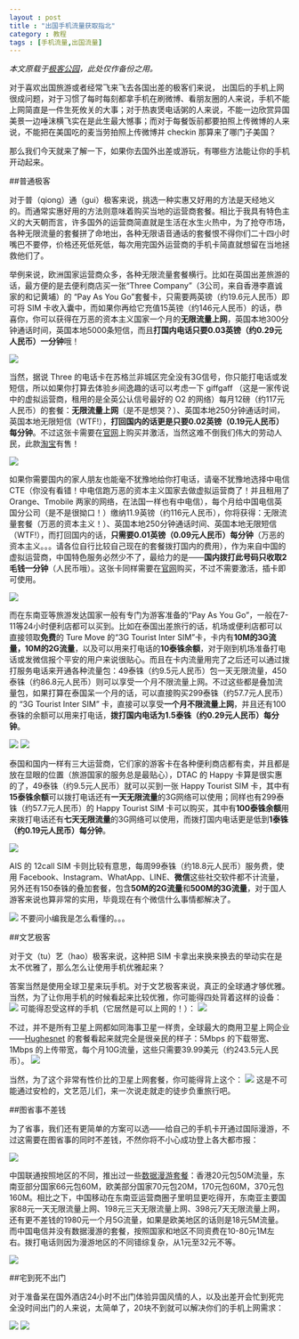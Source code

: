 ```yaml
---
layout : post
title : "出国手机流量获取指北"
category : 教程
tags : [手机流量,出国流量]
---
```


*本文原载于[极客公园](http://www.geekpark.net/read/view/192730)，此处仅作备份之用。*


对于喜欢出国旅游或者经常飞来飞去各国出差的极客们来说， 出国后的手机上网很成问题，对于习惯了每时每刻都拿手机在刷微博、看朋友圈的人来说，手机不能上网简直是一件生死攸关的大事；对于热衷煲电话粥的人来说，不能一边欣赏异国美景一边唾沫横飞实在是此生最大憾事；而对于每餐饭前都要拍照上传微博的人来说，不能把在美国吃的麦当劳拍照上传微博并 checkin 那算来了哪门子美国？

那么我们今天就来了解一下，如果你去国外出差或游玩，有哪些方法能让你的手机开动起来。

##普通极客

对于普（qiong）通（gui）极客来说，挑选一种实惠又好用的方法是天经地义的。而通常实惠好用的方法则意味着购买当地的运营商套餐。相比于我具有特色主义的大天朝而言，许多国外的运营商简直就是生活在水生火热中，为了抢夺市场，各种无限流量的套餐拼了命地出，各种无限语音通话的套餐恨不得你们二十四小时嘴巴不要停，价格还死低死低，每次用完国外运营商的手机卡简直就想留在当地拯救他们了。

举例来说，欧洲国家运营商众多，各种无限流量套餐横行。比如在英国出差旅游的话，最方便的是去便利商店买一张“Three Company”（3公司，来自香港李嘉诚家的和记黄埔）的 “Pay As You Go”套餐卡，只需要两英镑（约19.6元人民币）即可将 SIM 卡收入囊中，而如果你再给它充值15英镑（约146元人民币）的话，恭喜你，你可以获得在万恶的资本主义国家一个月的**无限流量上网**，英国本地300分钟通话时间，英国本地5000条短信，而且**打国内电话只要0.03英镑（约0.29元人民币）一分钟**哦！

![](http://geekpark-img.qiniudn.com/uploads/reading/seed/fae8cac6d6c69992ef26ed1020672874.jpg)

当然，据说 Three 的电话卡在苏格兰非城区完全没有3G信号，你只能打电话或发短信，所以如果你打算去体验乡间逸趣的话可以考虑一下 giffgaff （这是一家传说中的虚拟运营商，租用的是全英公认信号最好的 O2 的网络）每月12磅（约117元人民币）的套餐：**无限流量上网**（是不是想哭？）、英国本地250分钟通话时间，英国本地无限短信（WTF!），**打回国内的话更是只要0.02英镑（0.19元人民币）每分钟**。不过这张卡需要在[官网](http://giffgaff.com/)上购买并激活，当然这难不倒我们伟大的劳动人民，此款[淘宝](http://s.taobao.com/search?spm=a230r.1.8.3.9FTvWG&promote=0&sort=sale-desc&initiative_id=staobaoz_20131115&tab=all&q=giffgaff&stats_click=search_radio_all%3A1#J_relative)有售！

![](http://geekpark-img.qiniudn.com/uploads/reading/seed/2fb7f1f8011fe7762c370d83ae5b1c7f.jpg)

如果你需要国内的家人朋友也能毫不犹豫地给你打电话，请毫不犹豫地选择中电信 CTE（你没有看错！中电信跑万恶的资本主义国家去做虚拟运营商了！并且租用了 Orange、Tmobile 两家的网络，在法国一样也有中电信），每个月给中国电信英国分公司（是不是很拗口！）缴纳11.9英镑（约116元人民币），你将获得：无限流量套餐（万恶的资本主义！）、英国本地250分钟通话时间、英国本地无限短信（WTF!），而打回国内的话，**只需要0.01英镑（0.09元人民币）每分钟**（万恶的资本主义。。。请各位自行比较自己现在的套餐拨打国内的费用），作为来自中国的虚拟运营商，中国特色服务必然少不了，最给力的是——**国内拨打此号码只收取2毛钱一分钟**（人民币哦）。这张卡同样需要在[官网](http://www.ctexcel.com/)购买，不过不需要激活，插卡即可使用。

![](http://geekpark-img.qiniudn.com/uploads/reading/seed/93ba876998e9954051c47f496b7cb6d9.jpg)

而在东南亚等旅游发达国家一般有专门为游客准备的“Pay As You Go”，一般在7-11等24小时便利店都可以买到。比如在泰国出差旅行的话，机场或便利店都可以直接领取**免费**的 Ture Move 的“3G Tourist Inter SIM”卡，卡内有**10M的3G流量，10M的2G流量**，以及可以用来打电话的**10泰铢余额**，对于刚到机场准备打电话或发微信报个平安的用户来说很贴心。而且在卡内流量用完了之后还可以通过拨打服务电话来开通各种流量包：49泰铢（约9.5元人民币）包一天无限流量，450泰铢（约86.8元人民币）则可以享受一个月不限流量上网。不过这些都是叠加流量包，如果打算在泰国呆一个月的话，可以直接购买299泰铢（约57.7元人民币）的 “3G Tourist Inter SIM” 卡，直接可以享受**一个月不限流量上网**，并且还有100泰铢的余额可以用来打电话，**拨打国内电话为1.5泰铢（约0.29元人民币）每分钟**。

![](http://geekpark-img.qiniudn.com/uploads/reading/seed/87ad2b350ac4c101df0300403264db57.jpg)
![](http://geekpark-img.qiniudn.com/uploads/reading/seed/23f672c388bc6c642bfd66eb030d59cd.jpg)

泰国和国内一样有三大运营商，它们家的游客卡在各种便利商店都有卖，并且都是放在显眼的位置（旅游国家的服务总是最贴心），DTAC 的 Happy 卡算是很实惠的了，49泰铢（约9.5元人民币）就可以买到一张 Happy Tourist SIM 卡，其中有**15泰铢余额**可以拨打电话还有**一天无限流量**的3G网络可以使用；同样也有299泰铢（约57.7元人民币）的 Happy Tourist SIM 卡可以购买，其中有**100泰铢余额**用来拨打电话还有**七天无限流量**的3G网络可以使用，而拨打国内电话更是低到**1泰铢（约0.19元人民币）每分钟**。

![](http://geekpark-img.qiniudn.com/uploads/reading/seed/fcf6c905e99b6f86b84947f8ff47493c.jpg)

AIS 的 12call SIM 卡则比较有意思，每周99泰铢（约18.8元人民币）服务费，使用 Facebook、Instagram、WhatApp、LINE、**微信**这些社交软件都不计流量，另外还有150泰铢的叠加套餐，包含**50M的2G流量**和**500M的3G流量**，对于国人游客来说也算非常的实用，毕竟现在有个微信什么事情都解决了。

![](http://geekpark-img.qiniudn.com/uploads/reading/seed/4be82f4ee4ea66d461febedf3d20559d.jpg)
不要问小编我是怎么看懂的。。。

##文艺极客

对于文（tu）艺（hao）极客来说，这种把 SIM 卡拿出来换来换去的举动实在是太不优雅了，那么怎么让使用手机优雅起来？

答案当然是使用全球卫星来玩手机。对于文艺极客来说，真正的全球通才够优雅。当然，为了让你用手机的时候看起来比较优雅，你可能得四处背着这样的设备：
![](http://geekpark-img.qiniudn.com/uploads/reading/seed/06f5848f48796ff2e4e7943fe4fe22fa.jpg)
可能得忍受这样的手机（它居然是可以上网的！）：
![](http://geekpark-img.qiniudn.com/uploads/reading/seed/87fe9ad67aa4a831e1275d3a5c3a302b.jpg)

不过，并不是所有卫星上网都如同海事卫星一样贵，全球最大的商用卫星上网企业——[Hughesnet](http://www.hughesnet.com/) 的套餐看起来就完全是很亲民的样子：5Mbps 的下载带宽、1Mbps 的上传带宽，每个月10G流量，这些只需要39.99美元（约243.5元人民币）。
![](http://geekpark-img.qiniudn.com/uploads/reading/seed/e65525e9b81bbdfeeb32f9f79da94208.jpg)

当然，为了这个非常有性价比的卫星上网套餐，你可能得背上这个：
![](http://geekpark-img.qiniudn.com/uploads/reading/seed/c39d8d5ded06cb7d6efe3b27b636322a.jpg)
这是不可能通过安检的，文艺范儿们，来一次说走就走的徒步负重旅行吧。

##图省事不差钱

为了省事，我们还有更简单的方案可以选——给自己的手机卡开通过国际漫游，不过这需要在图省事的同时不差钱，不然你将不小心成功登上各大都市报：

![](http://geekpark-img.qiniudn.com/uploads/reading/seed/412cd1d4037307a7a864dc3c9e1ea08d.jpg)

中国联通按照地区的不同，推出过一些[数据漫游套餐](http://iservice.10010.com/oftenInfo.html?menuId=000300030001)：香港20元包50M流量，东南亚部分国家66元包60M，欧美部分国家70元包20M，170元包60M，370元包160M。相比之下，中国移动在东南亚运营商圈子里明显更吃得开，东南亚主要国家88元一天无限流量上网、198元三天无限流量上网、398元7天无限流量上网，还有更不差钱的1980元一个月5G流量，如果是欧美地区的话则是18元5M流量。而中国电信并没有数据漫游的套餐，按照国家和地区不同资费在10-80元1M左右。拨打电话则因为漫游地区的不同错综复杂，从1元至32元不等。

![](http://geekpark-img.qiniudn.com/uploads/reading/seed/cea085ea98d8119ccb7fbc37b2883e49.jpg)

##宅到死不出门

对于准备呆在国外酒店24小时不出门体验异国风情的人，以及出差开会忙到死完全没时间出门的人来说，太简单了，20块不到就可以解决你们的手机上网需求：

![](http://geekpark-img.qiniudn.com/uploads/reading/seed/e79bee6b0bc1086f36583a9a9db61f14.jpg)
![](http://geekpark-img.qiniudn.com/uploads/reading/seed/acf78fecd847f568a478c30e35802406.jpg)

